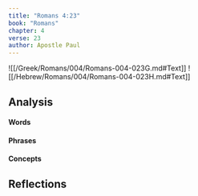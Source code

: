 ```yaml
---
title: "Romans 4:23"
book: "Romans"
chapter: 4
verse: 23
author: Apostle Paul
---
```

![[/Greek/Romans/004/Romans-004-023G.md#Text]]
![[/Hebrew/Romans/004/Romans-004-023H.md#Text]]

## Analysis

#### Words

#### Phrases

#### Concepts

## Reflections
